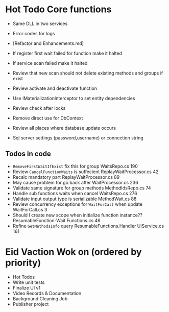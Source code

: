 ﻿# Hot Todo Core functions
* Same DLL in two services
* Error codes for logs
* [Refactor and Enhancements.md]
* If register first wait failed for function make it halted
* If service scan failed make it halted
* Review that new scan should not delete existing methods and groups if exist

* Review activate and deactivate function
* Use IMaterializationInterceptor to set entity dependencies
* Review check after locks
* Remove direct use for DbContext
* Review all places where database update occurs
* Sql server settings (password,username) or connection string

## Todos in code
* `RemoveFirstWaitIfExist` fix this for group	WaitsRepo.cs	190
* Review `CancelFunctionWaits` is suffecient	ReplayWaitProcessor.cs	42
* Recalc mandatory part	ReplayWaitProcessor.cs	89
* May cause problem for go back after	WaitProcessor.cs	236
* Validate same signature for group methods	MethodIdsRepo.cs	74
* Handle sub functions waits when cancel WaitsRepo.cs	276
* Validate input output type is serializable	MethodWait.cs	88
* Review concurrency exceptions for `WaitForCall` when update	WaitForCall.cs	3
* Should I create new scope when initialize function instance??	ResumableFunction-Wait Functions.cs	46
* Refine `GetMethodsInfo` query	ResumableFunctions.Handler	UiService.cs	161

# Eid Vaction Wok on (ordered by priority)
* Hot Todos
* Write unit tests
* Finalize UI v1
* Video Records & Documentation
* Background Cleaning Job
* Publisher project